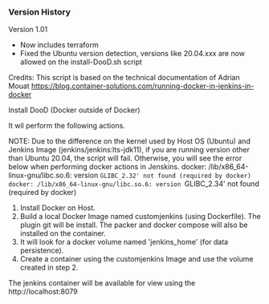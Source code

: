 ### Version History
Version 1.01
- Now includes terraform
- Fixed the Ubuntu version detection, versions like 20.04.xxx are now allowed on the install-DooD.sh script

Credits: This script is based on the technical documentation of Adrian Mouat
https://blog.container-solutions.com/running-docker-in-jenkins-in-docker

Install DooD (Docker outside of Docker)

It wil perform the following actions.

NOTE: Due to the difference on the kernel used by Host OS (Ubuntu) and Jenkins Image (jenkins/jenkins:lts-jdk11), if you are running version other than Ubuntu 20.04, the script will fail. Otherwise, you will see the error below when performing docker actions in Jenskins.
docker: /lib/x86_64-linux-gnu/libc.so.6: version `GLIBC_2.32' not found (required by docker)
docker: /lib/x86_64-linux-gnu/libc.so.6: version `GLIBC_2.34' not found (required by docker)

1. Install Docker on Host.
2. Build a local Docker Image named customjenkins (using Dockerfile). The plugin git will be install. The packer and docker compose will also be installed on the container.
3. It will look for a docker volume named 'jenkins_home' (for data persistence).
4. Create a container using the customjenkins Image and use the volume created in step 2.

The jenkins container will be available for view using the http://localhost:8079

